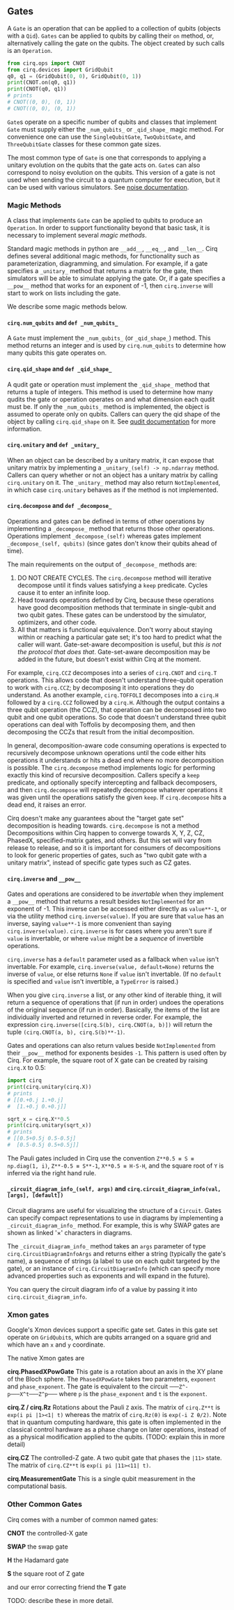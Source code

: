 ## Gates

A ``Gate`` is an operation that can be applied to a collection of
qubits (objects with a ``Qid``).  ``Gates`` can be applied
to qubits by calling their ``on`` method, or, alternatively
calling the gate on the qubits.  The object created by such calls
is an ``Operation``.
```python
from cirq.ops import CNOT
from cirq.devices import GridQubit
q0, q1 = (GridQubit(0, 0), GridQubit(0, 1))
print(CNOT.on(q0, q1))
print(CNOT(q0, q1))
# prints
# CNOT((0, 0), (0, 1))
# CNOT((0, 0), (0, 1))
```

``Gate``s operate on a specific number of qubits and classes that
implement ``Gate`` must supply either the ``_num_qubits_`` or ``_qid_shape_`` magic method.  For
convenience one can use the ``SingleQubitGate``, ``TwoQubitGate``,
and ``ThreeQubitGate`` classes for these common gate sizes.

The most common type of ``Gate`` is one that corresponds to applying
a unitary evolution on the qubits that the gate acts on.
``Gate``s can also correspond to noisy evolution on the qubits. This
version of a gate is not used when sending the circuit to a
quantum computer for execution, but it can be used with
various simulators. See [noise documentation](noise.md).


### Magic Methods

A class that implements ``Gate`` can be applied to qubits to produce an ``Operation``.
In order to support functionality beyond that basic task, it is necessary to implement several *magic methods*.

Standard magic methods in python are `__add__`, `__eq__`, and `__len__`.
Cirq defines several additional magic methods, for functionality such as parameterization, diagramming, and simulation.
For example, if a gate specifies a `_unitary_` method that returns a matrix for the gate, then simulators will be able to simulate applying the gate.
Or, if a gate specifies a `__pow__` method that works for an exponent of -1, then `cirq.inverse` will start to work on lists including the gate.

We describe some magic methods below.

#### `cirq.num_qubits` and `def _num_qubits_`

A `Gate` must implement the `_num_qubits_` (or `_qid_shape_`) method.
This method returns an integer and is used by `cirq.num_qubits` to determine how many qubits this gate operates on.

#### `cirq.qid_shape` and `def _qid_shape_`

A qudit gate or operation must implement the `_qid_shape_` method that returns a tuple of integers.
This method is used to determine how many qudits the gate or operation operates on and what dimension each qudit must be.
If only the `_num_qubits_` method is implemented, the object is assumed to operate only on qubits.
Callers can query the qid shape of the object by calling `cirq.qid_shape` on it.
See [qudit documentation](qudits.md) for more information.

#### `cirq.unitary` and `def _unitary_`

When an object can be described by a unitary matrix, it can expose that unitary
matrix by implementing a `_unitary_(self) -> np.ndarray` method.
Callers can query whether or not an object has a unitary matrix by calling
`cirq.unitary` on it.
The `_unitary_` method may also return `NotImplemented`, in which case
`cirq.unitary` behaves as if the method is not implemented.

#### `cirq.decompose` and `def _decompose_`

Operations and gates can be defined in terms of other operations by implementing a `_decompose_` method that returns those other operations.
Operations implement `_decompose_(self)` whereas gates implement `_decompose_(self, qubits)` (since gates don't know their qubits ahead of time).

The main requirements on the output of `_decompose_` methods are:

1. DO NOT CREATE CYCLES. The `cirq.decompose` method will iterative decompose until it finds values satisfying a `keep` predicate. Cycles cause it to enter an infinite loop.
2. Head towards operations defined by Cirq, because these operations have good decomposition methods that terminate in single-qubit and two qubit gates.
These gates can be understood by the simulator, optimizers, and other code.
3. All that matters is functional equivalence.
Don't worry about staying within or reaching a particular gate set; it's too hard to predict what the caller will want. Gate-set-aware decomposition is useful, but *this is not the protocol that does that*.
Gate-set-aware decomposition may be added in the future, but doesn't exist within Cirq at the moment.

For example, `cirq.CCZ` decomposes into a series of `cirq.CNOT` and `cirq.T` operations.
This allows code that doesn't understand three-qubit operation to work with `cirq.CCZ`; by decomposing it into operations they do understand.
As another example, `cirq.TOFFOLI` decomposes into a `cirq.H` followed by a `cirq.CCZ` followed by a `cirq.H`.
Although the output contains a three qubit operation (the CCZ), that operation can be decomposed into two qubit and one qubit operations.
So code that doesn't understand three qubit operations can deal with Toffolis by decomposing them, and then decomposing the CCZs that result from the initial decomposition.

In general, decomposition-aware code consuming operations is expected to recursively decompose unknown operations until the code either hits operations it understands or hits a dead end where no more decomposition is possible.
The `cirq.decompose` method implements logic for performing exactly this kind of recursive decomposition.
Callers specify a `keep` predicate, and optionally specify intercepting and fallback decomposers, and then `cirq.decompose` will repeatedly decompose whatever operations it was given until the operations satisfy the given `keep`.
If `cirq.decompose` hits a dead end, it raises an error.

Cirq doesn't make any guarantees about the "target gate set" decomposition is heading towards.
`cirq.decompose` is not a method
Decompositions within Cirq happen to converge towards X, Y, Z, CZ, PhasedX, specified-matrix gates, and others.
But this set will vary from release to release, and so it is important for consumers of decompositions to look for generic properties of gates,
such as "two qubit gate with a unitary matrix", instead of specific gate types such as CZ gates.

#### `cirq.inverse` and `__pow__`

Gates and operations are considered to be *invertable* when they implement a `__pow__` method that returns a result besides `NotImplemented` for an exponent of -1.
This inverse can be accessed either directly as `value**-1`, or via the utility method `cirq.inverse(value)`.
If you are sure that `value` has an inverse, saying `value**-1` is more convenient than saying `cirq.inverse(value)`.
`cirq.inverse` is for cases where you aren't sure if `value` is invertable, or where `value` might be a *sequence* of invertible operations.

`cirq.inverse` has a `default` parameter used as a fallback when `value` isn't invertable.
For example, `cirq.inverse(value, default=None)` returns the inverse of `value`, or else returns `None` if `value` isn't invertable.
(If no `default` is specified and `value` isn't invertible, a `TypeError` is raised.)

When you give `cirq.inverse` a list, or any other kind of iterable thing, it will return a sequence of operations that (if run in order) undoes the operations of the original sequence (if run in order).
Basically, the items of the list are individually inverted and returned in reverse order.
For example, the expression `cirq.inverse([cirq.S(b), cirq.CNOT(a, b)])` will return the tuple `(cirq.CNOT(a, b), cirq.S(b)**-1)`.

Gates and operations can also return values beside `NotImplemented` from their `__pow__` method for exponents besides `-1`.
This pattern is used often by Cirq.
For example, the square root of X gate can be created by raising `cirq.X` to 0.5:

```python
import cirq
print(cirq.unitary(cirq.X))
# prints
# [[0.+0.j 1.+0.j]
#  [1.+0.j 0.+0.j]]

sqrt_x = cirq.X**0.5
print(cirq.unitary(sqrt_x))
# prints
# [[0.5+0.5j 0.5-0.5j]
#  [0.5-0.5j 0.5+0.5j]]
```

The Pauli gates included in Cirq use the convention ``Z**0.5 ≡ S ≡ np.diag(1, i)``, ``Z**-0.5 ≡ S**-1``, ``X**0.5 ≡ H·S·H``, and the square root of ``Y`` is inferred via the right hand rule.


#### `_circuit_diagram_info_(self, args)` and `cirq.circuit_diagram_info(val, [args], [default])`

Circuit diagrams are useful for visualizing the structure of a `Circuit`.
Gates can specify compact representations to use in diagrams by implementing a `_circuit_diagram_info_` method.
For example, this is why SWAP gates are shown as linked '×' characters in diagrams.

The `_circuit_diagram_info_` method takes an `args` parameter of type `cirq.CircuitDiagramInfoArgs` and returns either
a string (typically the gate's name), a sequence of strings (a label to use on each qubit targeted by the gate), or an
instance of `cirq.CircuitDiagramInfo` (which can specify more advanced properties such as exponents and will expand
in the future).

You can query the circuit diagram info of a value by passing it into `cirq.circuit_diagram_info`.

### Xmon gates

Google's Xmon devices support a specific gate set. Gates
in this gate set operate on ``GridQubit``s, which are qubits
arranged on a square grid and which have an ``x`` and ``y``
coordinate.

The native Xmon gates are

**cirq.PhasedXPowGate**
This gate is a rotation about an axis in the XY plane of the Bloch sphere.
The ``PhasedXPowGate`` takes two parameters, ``exponent`` and ``phase_exponent``.
The gate is equivalent to the circuit `───Z^-p───X^t───Z^p───` where `p` is the `phase_exponent` and `t` is the `exponent`.

**cirq.Z / cirq.Rz** Rotations about the Pauli ``Z`` axis.
The matrix of `cirq.Z**t` is ``exp(i pi |1><1| t)`` whereas the matrix of `cirq.Rz(θ)` is `exp(-i Z θ/2)`.
Note that in quantum computing hardware, this gate is often implemented in the
classical control hardware as a phase change on later operations, instead of as
a physical modification applied to the qubits.
(TODO: explain this in more detail)

**cirq.CZ** The controlled-Z gate.
A two qubit gate that phases the ``|11>`` state.
The matrix of `cirq.CZ**t` is ``exp(i pi |11><11| t)``.

**cirq.MeasurementGate** This is a single qubit measurement
in the computational basis. 


### Other Common Gates

Cirq comes with a number of common named gates:

**CNOT** the controlled-X gate

**SWAP** the swap gate

**H** the Hadamard gate

**S** the square root of Z gate

and our error correcting friend the **T** gate

TODO: describe these in more detail.  

